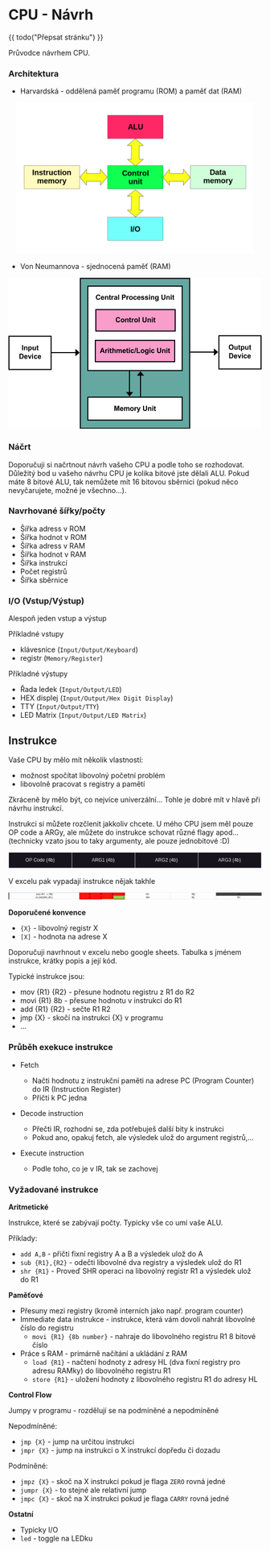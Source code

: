 # CPU - Návrh

{{ todo("Přepsat stránku") }}

Průvodce návrhem CPU. 

### Architektura

- Harvardská - oddělená paměť programu (ROM) a paměť dat (RAM)

<p align="center">
<img src="../img/Harvard_architecture.svg.png" height="300px">
</p>

- Von Neumannova - sjednocená paměť (RAM)

<p align="center">
<img src="../img/Von_Neumann_Architecture.svg.png" height="300px">
</p>

### Náčrt

Doporučuji si načrtnout návrh vašeho CPU a podle toho se rozhodovat. Důležitý bod u vašeho návrhu CPU je kolika bitové jste dělali ALU. Pokud máte 8 bitové ALU, tak nemůžete mít 16 bitovou sběrnici (pokud něco nevyčarujete, možné je všechno...).

### Navrhované šířky/počty

- Šířka adress v ROM
- Šířka hodnot v ROM
- Šířka adress v RAM
- Šířka hodnot v RAM
- Šířka instrukcí
- Počet registrů
- Šířka sběrnice

### I/O (Vstup/Výstup)

Alespoň jeden vstup a výstup

Příkladné vstupy
- klávesnice (`Input/Output/Keyboard`)
- registr (`Memory/Register`)

Příkladné výstupy
- Řada ledek (`Input/Output/LED`)
- HEX displej (`Input/Output/Hex Digit Display`)
- TTY (`Input/Output/TTY`)
- LED Matrix (`Input/Output/LED Matrix`)

## Instrukce

Vaše CPU by mělo mít několik vlastností:
- možnost spočítat libovolný početní problém
- libovolně pracovat s registry a pamětí

Zkráceně by mělo být, co nejvíce univerzální... Tohle je dobré mít v hlavě při návrhu instrukcí.

Instrukci si můžete rozčlenit jakkoliv chcete. U mého CPU jsem měl pouze OP code a ARGy, ale můžete do instrukce schovat různé flagy apod... (technicky vzato jsou to taky argumenty, ale pouze jednobitové :D)

  <img src="../img/instruction.png">

V excelu pak vypadají instrukce nějak takhle

  <img src="../img/excel-instructions.png">

**Doporučené konvence**

- `{X}` - libovolný registr X
- `[X]` - hodnota na adrese X


Doporučuji navrhnout v excelu nebo google sheets. Tabulka s jménem instrukce, krátky popis a její kód.

Typické instrukce jsou:
- mov {R1} {R2} - přesune hodnotu registru z R1 do R2
- movi {R1} 8b - přesune hodnotu v instrukci do R1
- add {R1} {R2} - sečte R1 R2
- jmp {X} - skočí na instrukci {X} v programu
- ...

### Průběh exekuce instrukce

- Fetch
    - Načti hodnotu z instrukční paměti na adrese PC (Program Counter) do IR (Instruction Register)
    - Přičti k PC jedna

- Decode instruction
    - Přečti IR, rozhodni se, zda potřebuješ další bity k instrukci
    - Pokud ano, opakuj fetch, ale výsledek ulož do argument registrů,...

- Execute instruction
    - Podle toho, co je v IR, tak se zachovej

### Vyžadované instrukce

**Aritmetické**

Instrukce, které se zabývají počty. Typicky vše co umí vaše ALU.

Příklady:
- `add A,B` - přičti fixní registry A a B a výsledek ulož do A
- `sub {R1},{R2}` - odečti libovolné dva registry a výsledek ulož do R1
- `shr {R1}` - Proveď SHR operaci na libovolný registr R1 a výsledek ulož do R1

**Paměťové**

- Přesuny mezi registry (kromě interních jako např. program counter)
- Immediate data instrukce - instrukce, která vám dovolí nahrát libovolné číslo do registru
    - `movi {R1} {8b number}` - nahraje do libovolného registru R1 8 bitové číslo
- Práce s RAM - primárně načítání a ukládání z RAM
    - `load {R1}` - načtení hodnoty z adresy HL (dva fixní registry pro adresu RAMky) do libovolného registru R1
    - `store {R1}` - uložení hodnoty z libovolného registru R1 do adresy HL 

**Control Flow**

Jumpy v programu - rozdělují se na podmíněné a nepodmíněné

Nepodmíněné:
- `jmp {X}` - jump na určitou instrukci
- `jmpr {X}` - jump na instrukci o X instrukcí dopředu či dozadu

Podmíněné:
- `jmpz {X}` - skoč na X instrukci pokud je flaga `ZERO` rovná jedné
- `jumpr {X}` - to stejné ale relativní jump
- `jmpc {X}` - skoč na X instrukci pokud je flaga `CARRY` rovná jedné

**Ostatní**

- Typicky I/O
-  `led` - toggle na LEDku
